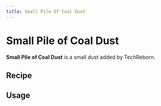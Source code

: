 ```yaml
---
title: Small Pile Of Coal Dust
---
```


<ItemImage file="small_pile_of_coal_dust" alt="Small Pile Of Coal Dust" size="200" />

# Small Pile of Coal Dust

**Small Pile of Coal Dust** is a small dust added by TechReborn.

## Recipe

<CraftingTable recipe="input air air air input air techreborn:coal_dust air input air air air output techreborn:small_pile_of_coal_dust,4"/>

## Usage

<CraftingTable recipe="input techreborn:small_pile_of_coal_dust techreborn:small_pile_of_coal_dust air input techreborn:small_pile_of_coal_dust techreborn:small_pile_of_coal_dust air input air air air output techreborn:coal_dust"/>
